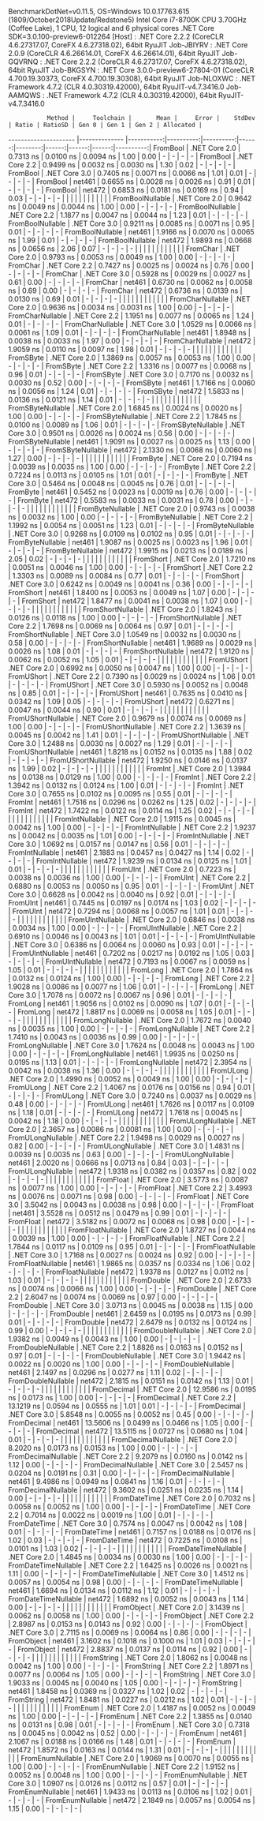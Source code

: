 
BenchmarkDotNet=v0.11.5, OS=Windows 10.0.17763.615 (1809/October2018Update/Redstone5)
Intel Core i7-8700K CPU 3.70GHz (Coffee Lake), 1 CPU, 12 logical and 6 physical cores
.NET Core SDK=3.0.100-preview6-012264
  [Host]     : .NET Core 2.2.2 (CoreCLR 4.6.27317.07, CoreFX 4.6.27318.02), 64bit RyuJIT
  Job-JBIYRV : .NET Core 2.0.9 (CoreCLR 4.6.26614.01, CoreFX 4.6.26614.01), 64bit RyuJIT
  Job-GQVRNQ : .NET Core 2.2.2 (CoreCLR 4.6.27317.07, CoreFX 4.6.27318.02), 64bit RyuJIT
  Job-BKGSYN : .NET Core 3.0.0-preview6-27804-01 (CoreCLR 4.700.19.30373, CoreFX 4.700.19.30308), 64bit RyuJIT
  Job-NLOXWC : .NET Framework 4.7.2 (CLR 4.0.30319.42000), 64bit RyuJIT-v4.7.3416.0
  Job-AAMQWS : .NET Framework 4.7.2 (CLR 4.0.30319.42000), 64bit RyuJIT-v4.7.3416.0


               Method |     Toolchain |       Mean |     Error |    StdDev | Ratio | RatioSD | Gen 0 | Gen 1 | Gen 2 | Allocated |
--------------------- |-------------- |-----------:|----------:|----------:|------:|--------:|------:|------:|------:|----------:|
             FromBool | .NET Core 2.0 |  0.7313 ns | 0.0100 ns | 0.0094 ns |  1.00 |    0.00 |     - |     - |     - |         - |
             FromBool | .NET Core 2.2 |  0.9499 ns | 0.0032 ns | 0.0030 ns |  1.30 |    0.02 |     - |     - |     - |         - |
             FromBool | .NET Core 3.0 |  0.7405 ns | 0.0071 ns | 0.0066 ns |  1.01 |    0.01 |     - |     - |     - |         - |
             FromBool |        net461 |  0.6655 ns | 0.0028 ns | 0.0026 ns |  0.91 |    0.01 |     - |     - |     - |         - |
             FromBool |        net472 |  0.6853 ns | 0.0181 ns | 0.0169 ns |  0.94 |    0.03 |     - |     - |     - |         - |
                      |               |            |           |           |       |         |       |       |       |           |
     FromBoolNullable | .NET Core 2.0 |  0.9642 ns | 0.0049 ns | 0.0044 ns |  1.00 |    0.00 |     - |     - |     - |         - |
     FromBoolNullable | .NET Core 2.2 |  1.1877 ns | 0.0047 ns | 0.0044 ns |  1.23 |    0.01 |     - |     - |     - |         - |
     FromBoolNullable | .NET Core 3.0 |  0.9211 ns | 0.0085 ns | 0.0071 ns |  0.95 |    0.01 |     - |     - |     - |         - |
     FromBoolNullable |        net461 |  1.9166 ns | 0.0070 ns | 0.0065 ns |  1.99 |    0.01 |     - |     - |     - |         - |
     FromBoolNullable |        net472 |  1.9893 ns | 0.0668 ns | 0.0656 ns |  2.06 |    0.07 |     - |     - |     - |         - |
                      |               |            |           |           |       |         |       |       |       |           |
             FromChar | .NET Core 2.0 |  0.9793 ns | 0.0053 ns | 0.0049 ns |  1.00 |    0.00 |     - |     - |     - |         - |
             FromChar | .NET Core 2.2 |  0.7427 ns | 0.0025 ns | 0.0024 ns |  0.76 |    0.00 |     - |     - |     - |         - |
             FromChar | .NET Core 3.0 |  0.5928 ns | 0.0029 ns | 0.0027 ns |  0.61 |    0.00 |     - |     - |     - |         - |
             FromChar |        net461 |  0.6730 ns | 0.0062 ns | 0.0058 ns |  0.69 |    0.00 |     - |     - |     - |         - |
             FromChar |        net472 |  0.6736 ns | 0.0139 ns | 0.0130 ns |  0.69 |    0.01 |     - |     - |     - |         - |
                      |               |            |           |           |       |         |       |       |       |           |
     FromCharNullable | .NET Core 2.0 |  0.9636 ns | 0.0034 ns | 0.0031 ns |  1.00 |    0.00 |     - |     - |     - |         - |
     FromCharNullable | .NET Core 2.2 |  1.1951 ns | 0.0077 ns | 0.0065 ns |  1.24 |    0.01 |     - |     - |     - |         - |
     FromCharNullable | .NET Core 3.0 |  1.0529 ns | 0.0066 ns | 0.0061 ns |  1.09 |    0.01 |     - |     - |     - |         - |
     FromCharNullable |        net461 |  1.8948 ns | 0.0038 ns | 0.0033 ns |  1.97 |    0.00 |     - |     - |     - |         - |
     FromCharNullable |        net472 |  1.9059 ns | 0.0110 ns | 0.0097 ns |  1.98 |    0.01 |     - |     - |     - |         - |
                      |               |            |           |           |       |         |       |       |       |           |
            FromSByte | .NET Core 2.0 |  1.3869 ns | 0.0057 ns | 0.0053 ns |  1.00 |    0.00 |     - |     - |     - |         - |
            FromSByte | .NET Core 2.2 |  1.3316 ns | 0.0077 ns | 0.0068 ns |  0.96 |    0.01 |     - |     - |     - |         - |
            FromSByte | .NET Core 3.0 |  0.7170 ns | 0.0032 ns | 0.0030 ns |  0.52 |    0.00 |     - |     - |     - |         - |
            FromSByte |        net461 |  1.7166 ns | 0.0060 ns | 0.0056 ns |  1.24 |    0.01 |     - |     - |     - |         - |
            FromSByte |        net472 |  1.5833 ns | 0.0136 ns | 0.0121 ns |  1.14 |    0.01 |     - |     - |     - |         - |
                      |               |            |           |           |       |         |       |       |       |           |
    FromSByteNullable | .NET Core 2.0 |  1.6845 ns | 0.0024 ns | 0.0020 ns |  1.00 |    0.00 |     - |     - |     - |         - |
    FromSByteNullable | .NET Core 2.2 |  1.7845 ns | 0.0100 ns | 0.0089 ns |  1.06 |    0.01 |     - |     - |     - |         - |
    FromSByteNullable | .NET Core 3.0 |  0.9501 ns | 0.0026 ns | 0.0024 ns |  0.56 |    0.00 |     - |     - |     - |         - |
    FromSByteNullable |        net461 |  1.9091 ns | 0.0027 ns | 0.0025 ns |  1.13 |    0.00 |     - |     - |     - |         - |
    FromSByteNullable |        net472 |  2.1330 ns | 0.0068 ns | 0.0060 ns |  1.27 |    0.00 |     - |     - |     - |         - |
                      |               |            |           |           |       |         |       |       |       |           |
             FromByte | .NET Core 2.0 |  0.7194 ns | 0.0039 ns | 0.0035 ns |  1.00 |    0.00 |     - |     - |     - |         - |
             FromByte | .NET Core 2.2 |  0.7224 ns | 0.0113 ns | 0.0105 ns |  1.01 |    0.01 |     - |     - |     - |         - |
             FromByte | .NET Core 3.0 |  0.5464 ns | 0.0048 ns | 0.0045 ns |  0.76 |    0.01 |     - |     - |     - |         - |
             FromByte |        net461 |  0.5452 ns | 0.0023 ns | 0.0019 ns |  0.76 |    0.00 |     - |     - |     - |         - |
             FromByte |        net472 |  0.5583 ns | 0.0033 ns | 0.0031 ns |  0.78 |    0.00 |     - |     - |     - |         - |
                      |               |            |           |           |       |         |       |       |       |           |
     FromByteNullable | .NET Core 2.0 |  0.9743 ns | 0.0038 ns | 0.0032 ns |  1.00 |    0.00 |     - |     - |     - |         - |
     FromByteNullable | .NET Core 2.2 |  1.1992 ns | 0.0054 ns | 0.0051 ns |  1.23 |    0.01 |     - |     - |     - |         - |
     FromByteNullable | .NET Core 3.0 |  0.9268 ns | 0.0109 ns | 0.0102 ns |  0.95 |    0.01 |     - |     - |     - |         - |
     FromByteNullable |        net461 |  1.9087 ns | 0.0025 ns | 0.0023 ns |  1.96 |    0.01 |     - |     - |     - |         - |
     FromByteNullable |        net472 |  1.9915 ns | 0.0213 ns | 0.0189 ns |  2.05 |    0.02 |     - |     - |     - |         - |
                      |               |            |           |           |       |         |       |       |       |           |
            FromShort | .NET Core 2.0 |  1.7210 ns | 0.0051 ns | 0.0046 ns |  1.00 |    0.00 |     - |     - |     - |         - |
            FromShort | .NET Core 2.2 |  1.3303 ns | 0.0089 ns | 0.0084 ns |  0.77 |    0.01 |     - |     - |     - |         - |
            FromShort | .NET Core 3.0 |  0.6242 ns | 0.0049 ns | 0.0041 ns |  0.36 |    0.00 |     - |     - |     - |         - |
            FromShort |        net461 |  1.8400 ns | 0.0053 ns | 0.0049 ns |  1.07 |    0.00 |     - |     - |     - |         - |
            FromShort |        net472 |  1.8477 ns | 0.0041 ns | 0.0038 ns |  1.07 |    0.00 |     - |     - |     - |         - |
                      |               |            |           |           |       |         |       |       |       |           |
    FromShortNullable | .NET Core 2.0 |  1.8243 ns | 0.0126 ns | 0.0118 ns |  1.00 |    0.00 |     - |     - |     - |         - |
    FromShortNullable | .NET Core 2.2 |  1.7698 ns | 0.0069 ns | 0.0064 ns |  0.97 |    0.01 |     - |     - |     - |         - |
    FromShortNullable | .NET Core 3.0 |  1.0549 ns | 0.0032 ns | 0.0030 ns |  0.58 |    0.00 |     - |     - |     - |         - |
    FromShortNullable |        net461 |  1.9689 ns | 0.0029 ns | 0.0026 ns |  1.08 |    0.01 |     - |     - |     - |         - |
    FromShortNullable |        net472 |  1.9120 ns | 0.0062 ns | 0.0052 ns |  1.05 |    0.01 |     - |     - |     - |         - |
                      |               |            |           |           |       |         |       |       |       |           |
           FromUShort | .NET Core 2.0 |  0.6992 ns | 0.0050 ns | 0.0047 ns |  1.00 |    0.00 |     - |     - |     - |         - |
           FromUShort | .NET Core 2.2 |  0.7390 ns | 0.0029 ns | 0.0024 ns |  1.06 |    0.01 |     - |     - |     - |         - |
           FromUShort | .NET Core 3.0 |  0.5930 ns | 0.0052 ns | 0.0048 ns |  0.85 |    0.01 |     - |     - |     - |         - |
           FromUShort |        net461 |  0.7635 ns | 0.0410 ns | 0.0342 ns |  1.09 |    0.05 |     - |     - |     - |         - |
           FromUShort |        net472 |  0.6271 ns | 0.0047 ns | 0.0044 ns |  0.90 |    0.01 |     - |     - |     - |         - |
                      |               |            |           |           |       |         |       |       |       |           |
   FromUShortNullable | .NET Core 2.0 |  0.9679 ns | 0.0074 ns | 0.0069 ns |  1.00 |    0.00 |     - |     - |     - |         - |
   FromUShortNullable | .NET Core 2.2 |  1.3639 ns | 0.0045 ns | 0.0042 ns |  1.41 |    0.01 |     - |     - |     - |         - |
   FromUShortNullable | .NET Core 3.0 |  1.2488 ns | 0.0030 ns | 0.0027 ns |  1.29 |    0.01 |     - |     - |     - |         - |
   FromUShortNullable |        net461 |  1.8218 ns | 0.0152 ns | 0.0135 ns |  1.88 |    0.02 |     - |     - |     - |         - |
   FromUShortNullable |        net472 |  1.9250 ns | 0.0146 ns | 0.0137 ns |  1.99 |    0.02 |     - |     - |     - |         - |
                      |               |            |           |           |       |         |       |       |       |           |
              FromInt | .NET Core 2.0 |  1.3984 ns | 0.0138 ns | 0.0129 ns |  1.00 |    0.00 |     - |     - |     - |         - |
              FromInt | .NET Core 2.2 |  1.3942 ns | 0.0132 ns | 0.0124 ns |  1.00 |    0.01 |     - |     - |     - |         - |
              FromInt | .NET Core 3.0 |  0.7655 ns | 0.0102 ns | 0.0095 ns |  0.55 |    0.01 |     - |     - |     - |         - |
              FromInt |        net461 |  1.7516 ns | 0.0296 ns | 0.0262 ns |  1.25 |    0.02 |     - |     - |     - |         - |
              FromInt |        net472 |  1.7422 ns | 0.0122 ns | 0.0114 ns |  1.25 |    0.02 |     - |     - |     - |         - |
                      |               |            |           |           |       |         |       |       |       |           |
      FromIntNullable | .NET Core 2.0 |  1.9115 ns | 0.0045 ns | 0.0042 ns |  1.00 |    0.00 |     - |     - |     - |         - |
      FromIntNullable | .NET Core 2.2 |  1.9237 ns | 0.0042 ns | 0.0035 ns |  1.01 |    0.00 |     - |     - |     - |         - |
      FromIntNullable | .NET Core 3.0 |  1.0692 ns | 0.0157 ns | 0.0147 ns |  0.56 |    0.01 |     - |     - |     - |         - |
      FromIntNullable |        net461 |  2.1883 ns | 0.0457 ns | 0.0427 ns |  1.14 |    0.02 |     - |     - |     - |         - |
      FromIntNullable |        net472 |  1.9239 ns | 0.0134 ns | 0.0125 ns |  1.01 |    0.01 |     - |     - |     - |         - |
                      |               |            |           |           |       |         |       |       |       |           |
             FromUInt | .NET Core 2.0 |  0.7223 ns | 0.0038 ns | 0.0036 ns |  1.00 |    0.00 |     - |     - |     - |         - |
             FromUInt | .NET Core 2.2 |  0.6880 ns | 0.0053 ns | 0.0050 ns |  0.95 |    0.01 |     - |     - |     - |         - |
             FromUInt | .NET Core 3.0 |  0.6628 ns | 0.0042 ns | 0.0040 ns |  0.92 |    0.01 |     - |     - |     - |         - |
             FromUInt |        net461 |  0.7445 ns | 0.0197 ns | 0.0174 ns |  1.03 |    0.02 |     - |     - |     - |         - |
             FromUInt |        net472 |  0.7294 ns | 0.0068 ns | 0.0057 ns |  1.01 |    0.01 |     - |     - |     - |         - |
                      |               |            |           |           |       |         |       |       |       |           |
     FromUIntNullable | .NET Core 2.0 |  0.6846 ns | 0.0038 ns | 0.0034 ns |  1.00 |    0.00 |     - |     - |     - |         - |
     FromUIntNullable | .NET Core 2.2 |  0.6910 ns | 0.0046 ns | 0.0043 ns |  1.01 |    0.01 |     - |     - |     - |         - |
     FromUIntNullable | .NET Core 3.0 |  0.6386 ns | 0.0064 ns | 0.0060 ns |  0.93 |    0.01 |     - |     - |     - |         - |
     FromUIntNullable |        net461 |  0.7202 ns | 0.0217 ns | 0.0192 ns |  1.05 |    0.03 |     - |     - |     - |         - |
     FromUIntNullable |        net472 |  0.7193 ns | 0.0067 ns | 0.0059 ns |  1.05 |    0.01 |     - |     - |     - |         - |
                      |               |            |           |           |       |         |       |       |       |           |
             FromLong | .NET Core 2.0 |  1.7864 ns | 0.0132 ns | 0.0124 ns |  1.00 |    0.00 |     - |     - |     - |         - |
             FromLong | .NET Core 2.2 |  1.9028 ns | 0.0086 ns | 0.0077 ns |  1.06 |    0.01 |     - |     - |     - |         - |
             FromLong | .NET Core 3.0 |  1.7078 ns | 0.0072 ns | 0.0067 ns |  0.96 |    0.01 |     - |     - |     - |         - |
             FromLong |        net461 |  1.9056 ns | 0.0102 ns | 0.0090 ns |  1.07 |    0.01 |     - |     - |     - |         - |
             FromLong |        net472 |  1.8817 ns | 0.0069 ns | 0.0058 ns |  1.05 |    0.01 |     - |     - |     - |         - |
                      |               |            |           |           |       |         |       |       |       |           |
     FromLongNullable | .NET Core 2.0 |  1.7672 ns | 0.0040 ns | 0.0035 ns |  1.00 |    0.00 |     - |     - |     - |         - |
     FromLongNullable | .NET Core 2.2 |  1.7410 ns | 0.0043 ns | 0.0036 ns |  0.99 |    0.00 |     - |     - |     - |         - |
     FromLongNullable | .NET Core 3.0 |  1.7624 ns | 0.0048 ns | 0.0043 ns |  1.00 |    0.00 |     - |     - |     - |         - |
     FromLongNullable |        net461 |  1.9935 ns | 0.0250 ns | 0.0195 ns |  1.13 |    0.01 |     - |     - |     - |         - |
     FromLongNullable |        net472 |  2.3954 ns | 0.0042 ns | 0.0038 ns |  1.36 |    0.00 |     - |     - |     - |         - |
                      |               |            |           |           |       |         |       |       |       |           |
            FromULong | .NET Core 2.0 |  1.4990 ns | 0.0052 ns | 0.0049 ns |  1.00 |    0.00 |     - |     - |     - |         - |
            FromULong | .NET Core 2.2 |  1.4067 ns | 0.0176 ns | 0.0156 ns |  0.94 |    0.01 |     - |     - |     - |         - |
            FromULong | .NET Core 3.0 |  0.7240 ns | 0.0037 ns | 0.0029 ns |  0.48 |    0.00 |     - |     - |     - |         - |
            FromULong |        net461 |  1.7626 ns | 0.0117 ns | 0.0109 ns |  1.18 |    0.01 |     - |     - |     - |         - |
            FromULong |        net472 |  1.7618 ns | 0.0045 ns | 0.0042 ns |  1.18 |    0.00 |     - |     - |     - |         - |
                      |               |            |           |           |       |         |       |       |       |           |
    FromULongNullable | .NET Core 2.0 |  2.3657 ns | 0.0086 ns | 0.0081 ns |  1.00 |    0.00 |     - |     - |     - |         - |
    FromULongNullable | .NET Core 2.2 |  1.9498 ns | 0.0029 ns | 0.0027 ns |  0.82 |    0.00 |     - |     - |     - |         - |
    FromULongNullable | .NET Core 3.0 |  1.4831 ns | 0.0039 ns | 0.0035 ns |  0.63 |    0.00 |     - |     - |     - |         - |
    FromULongNullable |        net461 |  2.0020 ns | 0.0666 ns | 0.0713 ns |  0.84 |    0.03 |     - |     - |     - |         - |
    FromULongNullable |        net472 |  1.9318 ns | 0.0382 ns | 0.0357 ns |  0.82 |    0.02 |     - |     - |     - |         - |
                      |               |            |           |           |       |         |       |       |       |           |
            FromFloat | .NET Core 2.0 |  3.5773 ns | 0.0087 ns | 0.0077 ns |  1.00 |    0.00 |     - |     - |     - |         - |
            FromFloat | .NET Core 2.2 |  3.4993 ns | 0.0076 ns | 0.0071 ns |  0.98 |    0.00 |     - |     - |     - |         - |
            FromFloat | .NET Core 3.0 |  3.5042 ns | 0.0043 ns | 0.0038 ns |  0.98 |    0.00 |     - |     - |     - |         - |
            FromFloat |        net461 |  3.5528 ns | 0.0512 ns | 0.0479 ns |  0.99 |    0.01 |     - |     - |     - |         - |
            FromFloat |        net472 |  3.5182 ns | 0.0072 ns | 0.0068 ns |  0.98 |    0.00 |     - |     - |     - |         - |
                      |               |            |           |           |       |         |       |       |       |           |
    FromFloatNullable | .NET Core 2.0 |  1.8727 ns | 0.0044 ns | 0.0039 ns |  1.00 |    0.00 |     - |     - |     - |         - |
    FromFloatNullable | .NET Core 2.2 |  1.7844 ns | 0.0117 ns | 0.0109 ns |  0.95 |    0.01 |     - |     - |     - |         - |
    FromFloatNullable | .NET Core 3.0 |  1.7168 ns | 0.0027 ns | 0.0024 ns |  0.92 |    0.00 |     - |     - |     - |         - |
    FromFloatNullable |        net461 |  1.9865 ns | 0.0357 ns | 0.0334 ns |  1.06 |    0.02 |     - |     - |     - |         - |
    FromFloatNullable |        net472 |  1.9378 ns | 0.0127 ns | 0.0112 ns |  1.03 |    0.01 |     - |     - |     - |         - |
                      |               |            |           |           |       |         |       |       |       |           |
           FromDouble | .NET Core 2.0 |  2.6733 ns | 0.0074 ns | 0.0066 ns |  1.00 |    0.00 |     - |     - |     - |         - |
           FromDouble | .NET Core 2.2 |  2.6047 ns | 0.0074 ns | 0.0069 ns |  0.97 |    0.00 |     - |     - |     - |         - |
           FromDouble | .NET Core 3.0 |  3.0713 ns | 0.0045 ns | 0.0038 ns |  1.15 |    0.00 |     - |     - |     - |         - |
           FromDouble |        net461 |  2.6459 ns | 0.0195 ns | 0.0173 ns |  0.99 |    0.01 |     - |     - |     - |         - |
           FromDouble |        net472 |  2.6479 ns | 0.0132 ns | 0.0124 ns |  0.99 |    0.00 |     - |     - |     - |         - |
                      |               |            |           |           |       |         |       |       |       |           |
   FromDoubleNullable | .NET Core 2.0 |  1.9382 ns | 0.0049 ns | 0.0043 ns |  1.00 |    0.00 |     - |     - |     - |         - |
   FromDoubleNullable | .NET Core 2.2 |  1.8826 ns | 0.0163 ns | 0.0152 ns |  0.97 |    0.01 |     - |     - |     - |         - |
   FromDoubleNullable | .NET Core 3.0 |  1.9442 ns | 0.0022 ns | 0.0020 ns |  1.00 |    0.00 |     - |     - |     - |         - |
   FromDoubleNullable |        net461 |  2.1497 ns | 0.0296 ns | 0.0277 ns |  1.11 |    0.02 |     - |     - |     - |         - |
   FromDoubleNullable |        net472 |  2.1815 ns | 0.0151 ns | 0.0142 ns |  1.13 |    0.01 |     - |     - |     - |         - |
                      |               |            |           |           |       |         |       |       |       |           |
          FromDecimal | .NET Core 2.0 | 12.9586 ns | 0.0195 ns | 0.0173 ns |  1.00 |    0.00 |     - |     - |     - |         - |
          FromDecimal | .NET Core 2.2 | 13.1219 ns | 0.0594 ns | 0.0555 ns |  1.01 |    0.01 |     - |     - |     - |         - |
          FromDecimal | .NET Core 3.0 |  5.8548 ns | 0.0055 ns | 0.0052 ns |  0.45 |    0.00 |     - |     - |     - |         - |
          FromDecimal |        net461 | 13.5606 ns | 0.0499 ns | 0.0466 ns |  1.05 |    0.00 |     - |     - |     - |         - |
          FromDecimal |        net472 | 13.5115 ns | 0.0727 ns | 0.0680 ns |  1.04 |    0.01 |     - |     - |     - |         - |
                      |               |            |           |           |       |         |       |       |       |           |
  FromDecimalNullable | .NET Core 2.0 |  8.2020 ns | 0.0173 ns | 0.0153 ns |  1.00 |    0.00 |     - |     - |     - |         - |
  FromDecimalNullable | .NET Core 2.2 |  9.2079 ns | 0.0160 ns | 0.0142 ns |  1.12 |    0.00 |     - |     - |     - |         - |
  FromDecimalNullable | .NET Core 3.0 |  2.5457 ns | 0.0204 ns | 0.0191 ns |  0.31 |    0.00 |     - |     - |     - |         - |
  FromDecimalNullable |        net461 |  9.4986 ns | 0.0949 ns | 0.0841 ns |  1.16 |    0.01 |     - |     - |     - |         - |
  FromDecimalNullable |        net472 |  9.3602 ns | 0.0251 ns | 0.0235 ns |  1.14 |    0.00 |     - |     - |     - |         - |
                      |               |            |           |           |       |         |       |       |       |           |
         FromDateTime | .NET Core 2.0 |  0.7032 ns | 0.0058 ns | 0.0052 ns |  1.00 |    0.00 |     - |     - |     - |         - |
         FromDateTime | .NET Core 2.2 |  0.7014 ns | 0.0022 ns | 0.0019 ns |  1.00 |    0.01 |     - |     - |     - |         - |
         FromDateTime | .NET Core 3.0 |  0.7574 ns | 0.0047 ns | 0.0042 ns |  1.08 |    0.01 |     - |     - |     - |         - |
         FromDateTime |        net461 |  0.7157 ns | 0.0188 ns | 0.0176 ns |  1.02 |    0.03 |     - |     - |     - |         - |
         FromDateTime |        net472 |  0.7225 ns | 0.0108 ns | 0.0101 ns |  1.03 |    0.02 |     - |     - |     - |         - |
                      |               |            |           |           |       |         |       |       |       |           |
 FromDateTimeNullable | .NET Core 2.0 |  1.4845 ns | 0.0034 ns | 0.0030 ns |  1.00 |    0.00 |     - |     - |     - |         - |
 FromDateTimeNullable | .NET Core 2.2 |  1.6425 ns | 0.0026 ns | 0.0021 ns |  1.11 |    0.00 |     - |     - |     - |         - |
 FromDateTimeNullable | .NET Core 3.0 |  1.4512 ns | 0.0057 ns | 0.0054 ns |  0.98 |    0.00 |     - |     - |     - |         - |
 FromDateTimeNullable |        net461 |  1.6694 ns | 0.0134 ns | 0.0112 ns |  1.12 |    0.01 |     - |     - |     - |         - |
 FromDateTimeNullable |        net472 |  1.6892 ns | 0.0052 ns | 0.0043 ns |  1.14 |    0.00 |     - |     - |     - |         - |
                      |               |            |           |           |       |         |       |       |       |           |
           FromObject | .NET Core 2.0 |  3.1439 ns | 0.0062 ns | 0.0058 ns |  1.00 |    0.00 |     - |     - |     - |         - |
           FromObject | .NET Core 2.2 |  2.8987 ns | 0.0153 ns | 0.0143 ns |  0.92 |    0.00 |     - |     - |     - |         - |
           FromObject | .NET Core 3.0 |  2.7115 ns | 0.0069 ns | 0.0064 ns |  0.86 |    0.00 |     - |     - |     - |         - |
           FromObject |        net461 |  3.1602 ns | 0.1018 ns | 0.1000 ns |  1.01 |    0.03 |     - |     - |     - |         - |
           FromObject |        net472 |  2.8837 ns | 0.0137 ns | 0.0114 ns |  0.92 |    0.00 |     - |     - |     - |         - |
                      |               |            |           |           |       |         |       |       |       |           |
           FromString | .NET Core 2.0 |  1.8062 ns | 0.0048 ns | 0.0042 ns |  1.00 |    0.00 |     - |     - |     - |         - |
           FromString | .NET Core 2.2 |  1.8971 ns | 0.0077 ns | 0.0064 ns |  1.05 |    0.00 |     - |     - |     - |         - |
           FromString | .NET Core 3.0 |  1.9033 ns | 0.0045 ns | 0.0040 ns |  1.05 |    0.00 |     - |     - |     - |         - |
           FromString |        net461 |  1.8458 ns | 0.0369 ns | 0.0327 ns |  1.02 |    0.02 |     - |     - |     - |         - |
           FromString |        net472 |  1.8481 ns | 0.0227 ns | 0.0212 ns |  1.02 |    0.01 |     - |     - |     - |         - |
                      |               |            |           |           |       |         |       |       |       |           |
             FromEnum | .NET Core 2.0 |  1.4187 ns | 0.0052 ns | 0.0049 ns |  1.00 |    0.00 |     - |     - |     - |         - |
             FromEnum | .NET Core 2.2 |  1.3855 ns | 0.0140 ns | 0.0131 ns |  0.98 |    0.01 |     - |     - |     - |         - |
             FromEnum | .NET Core 3.0 |  0.7318 ns | 0.0045 ns | 0.0042 ns |  0.52 |    0.00 |     - |     - |     - |         - |
             FromEnum |        net461 |  2.1067 ns | 0.0188 ns | 0.0166 ns |  1.48 |    0.01 |     - |     - |     - |         - |
             FromEnum |        net472 |  1.8572 ns | 0.0163 ns | 0.0144 ns |  1.31 |    0.01 |     - |     - |     - |         - |
                      |               |            |           |           |       |         |       |       |       |           |
     FromEnumNullable | .NET Core 2.0 |  1.9069 ns | 0.0070 ns | 0.0055 ns |  1.00 |    0.00 |     - |     - |     - |         - |
     FromEnumNullable | .NET Core 2.2 |  1.9152 ns | 0.0052 ns | 0.0048 ns |  1.00 |    0.00 |     - |     - |     - |         - |
     FromEnumNullable | .NET Core 3.0 |  1.0907 ns | 0.0126 ns | 0.0112 ns |  0.57 |    0.01 |     - |     - |     - |         - |
     FromEnumNullable |        net461 |  1.9433 ns | 0.0113 ns | 0.0106 ns |  1.02 |    0.01 |     - |     - |     - |         - |
     FromEnumNullable |        net472 |  2.1849 ns | 0.0057 ns | 0.0054 ns |  1.15 |    0.00 |     - |     - |     - |         - |
